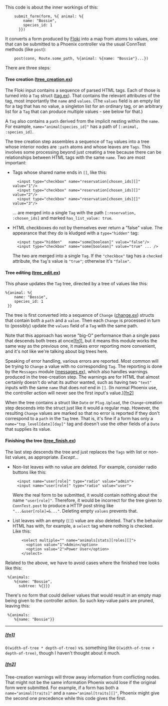 This code is about the inner workings of this:

        submit_form(form, %{ animal: %{
            name: "Bossie",
            species_id: 1
          }})

It converts a form produced by
[Floki](https://hexdocs.pm/floki/Floki.html) into a map from atoms to
values, one that can be submitted to a Phoenix controller via the usual
ConnTest methods (like `post`):

        post(conn, Route.some_path, %{animal: %{name: "Bossie"}...})

There are three steps:

#### Tree creation ([tree_creation.ex](./tree_creation.ex))

The Floki input contains a sequence of parsed HTML tags. Each of those
is turned into a `Tag` struct ([tag.ex](./tag.ex)). That contains the
relevant attributes of the tag, most importantly the `name` and
`values`. (The `values` field is an empty list for a tag that has no
value, a singleton list for an ordinary tag, or an arbitrary list for
a `Tag` that can produce multiple values - see below for that.)

A `Tag` also contains a `path` derived from the implicit nesting
within the `name`. For example, `name="animal[species_id]"` has a path
of `[:animal, :species_id]`. 

The tree creation step assembles a sequence of `Tag` values into a
tree whose interior nodes are `:path` atoms and whose leaves are
`Tags`. This involves some processing beyond just creating a tree
because there can be relationships between HTML tags with the same
`name`. Two are most important: 

* Tags whose shared name ends in `[]`, like this:

        <input type="checkbox" name="reservation[chosen_ids][]" value="1"/>
        <input type="checkbox" name="reservation[chosen_ids][]" value="2"/>
        <input type="checkbox" name="reservation[chosen_ids][]" value="3"/>
        
  ... are merged into a single `Tag` with the path
  `[:reservation, :chosen_ids]` and marked `has_list_value: true`.

* HTML checkboxes do not by themselves ever return a "false" value.
  The appearance that they do is kludged with a `type="hidden"` tag:
  
        <input type="hidden"   name="some[boolean]" value="false"/>
        <input type="checkbox" name="some[boolean]" value="true" ... />

  The two are merged into a single `Tag`. If the `"checkbox"` tag has
  a `checked` attribute, the `Tag`'s value is `"true"`; otherwise it's
  `"false"`.

#### Tree editing ([tree_edit.ex](./tree_edit.ex))

This phase updates the `Tag` tree, directed by a tree of values like this:

    %{animal: %{
        name: "Bossie",
        species_id: 1
     }}
     
The tree is first converted into a sequence of `Change`
([change.ex](./change.ex)) structs that contain both a `path` and a
`value`. Then each `Change` is processed in turn to (possibly) update
the `values` field of a `Tag` with the same path.

Note that this approach has worse "big-O" performance than a single
pass that descends both trees at once[[fn1]](#fn1), but it means this
module works the same way as the previous one, it makes error
reporting more convenient, and it's not like we're talking about big
trees here.

Speaking of error handling, various errors are reported. Most common
will be trying to `Change` a value with no corresponding `Tag`. The
reporting is done by the `Messages` module
([messages.ex](./messages.ex)), which also handles warnings produced
in the tree-creation step. The warnings are for HTML that almost
certainly doesn't do what its author wanted, such as having two
`"text"` inputs with the same `name` that does *not* end in `[]`. (In
normal Phoenix use, the controller action will never see the first
input's value.)[[fn2]](#fn2)

When the tree contains a struct like `Date` or `Plug.Upload`, the
`Change`-creation step descends into the struct just like it would a
regular map. However, the resulting `Change` values are marked so that
no error is reported if they don't correspond to a `path` in the `Tag`
tree. That is, it's fine if a form has only a
`name="top_level[date][day]"` tag and doesn't use the other fields of
a `Date` that supplies its value.

#### Finishing the tree ([tree_finish.ex](./tree_finish.ex))

The last step descends the tree and just replaces the `Tags` with list
or non-list values, as appropriate. *Except*...

* Non-list leaves with no value are deleted. For example, consider
  radio buttons like this:
  
        <input name="user[role]" type="radio" value="admin">
        <input name="user[role]" type="radio" value="user">
        
  Were the real form to be submitted, it would contain nothing about
  the name `"user[role]"`. Therefore, it would be incorrect for the
  tree given to `ConnTest.post` to produce a HTTP post string like
  `"...&user[role]=&..."`. Deleting empty `values` prevents that. 

* List leaves with an empty (`[]`) value are also deleted. That's the
  behavior HTML has with, for example, a `select` tag where nothing is
  checked. Like this:
  
          <select multiple="" name="animals[stats][roles][]">
            <option value="1">Admin</option>
            <option value="2">Power User</option>
          </select>

Related to the above, we have to avoid cases where the finished tree
looks like this:

     %{animals:
        %{name: "Bossie",
          subtree: %{}}}

There's no form that could deliver values that would result in an
empty map being given to the controller action. So such key-value
pairs are pruned, leaving this:

     %{animals:
        %{name: "Bossie"}}


-------------------
##### [[fn1]](#fn1)

`O(width-of-tree * depth-of-tree)` vs. something like `O(width-of-tree + depth-of-tree)`, though I haven't thought about it much.

##### [[fn2]](#fn2)

Tree-creation warnings will throw away information
from conflicting nodes. That might not be the same information Phoenix
would lose if the original form were submitted. For example, if a form
has both a `name="animal[traits]"` and a `name="animal[traits][]"`,
Phoenix might give the second one precedence while this code gives the
first.

